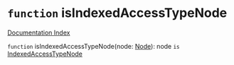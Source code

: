 # `function` isIndexedAccessTypeNode

[Documentation Index](../README.md)

`function` isIndexedAccessTypeNode(node: [Node](../private.interface.Node/README.md)): node `is` [IndexedAccessTypeNode](../private.interface.IndexedAccessTypeNode/README.md)